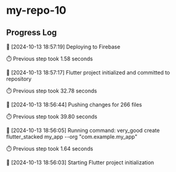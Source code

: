 # my-repo-10
## Progress Log
🔄 [2024-10-13 18:57:19] Deploying to Firebase

⏱️ Previous step took 1.58 seconds

🔄 [2024-10-13 18:57:17] Flutter project initialized and committed to repository

⏱️ Previous step took 32.78 seconds

🔄 [2024-10-13 18:56:44] Pushing changes for 266 files

⏱️ Previous step took 39.80 seconds

🔄 [2024-10-13 18:56:05] Running command: very_good create flutter_stacked my_app --org "com.example.my_app"

⏱️ Previous step took 1.64 seconds

🔄 [2024-10-13 18:56:03] Starting Flutter project initialization
